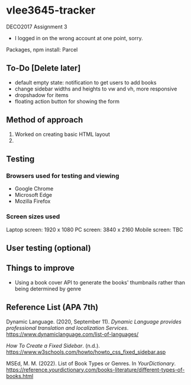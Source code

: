 # vlee3645-tracker
DECO2017 Assignment 3
* I logged in on the wrong account at one point, sorry.

Packages, npm install: Parcel

## To-Do [Delete later]
- default empty state: notification to get users to add books
- change sidebar widths and heights to vw and vh, more responsive
- dropshadow for items
- floating action button for showing the form

## Method of approach
1. Worked on creating basic HTML layout
2. 

## Testing
### Browsers used for testing and viewing
- Google Chrome
- Microsoft Edge
- Mozilla Firefox

### Screen sizes used
Laptop screen: 1920 x 1080
PC screen: 3840 x 2160
Mobile screen: TBC

## User testing (optional)

## Things to improve
- Using a book cover API to generate the books' thumbnails rather than being determined by genre

## Reference List (APA 7th)

Dynamic Language. (2020, September 11). _Dynamic Language provides professional translation and localization Services_. https://www.dynamiclanguage.com/list-of-languages/

_How To Create a Fixed Sidebar_. (n.d.). https://www.w3schools.com/howto/howto_css_fixed_sidebar.asp

MSEd, M. M. (2022). List of Book Types or Genres. In _YourDictionary_. https://reference.yourdictionary.com/books-literature/different-types-of-books.html
